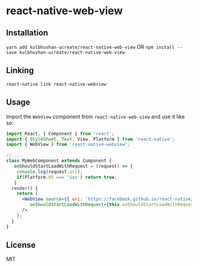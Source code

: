 # react-native-web-view

## Installation 
  `yarn add kulbhushan-ucreate/react-native-web-view`
          OR
  `npm install --save kulbhushan-ucreate/react-native-web-view`

## Linking 
  `react-native link react-native-webview`
  
## Usage

Import the `WebView` component from `react-native-web-view` and use it like so:

```jsx
import React, { Component } from 'react';
import { StyleSheet, Text, View, Platform } from 'react-native';
import { WebView } from 'react-native-webview';

// ...
class MyWebComponent extends Component {
   onShouldStartLoadWithRequest = (request) => {
    console.log(request.url);
    if(Platform.OS === 'ios') return true;
   }
  render() {
    return (
      <WebView source={{ uri: 'https://facebook.github.io/react-native/' }} 
         onShouldStartLoadWithRequest={this.onShouldStartLoadWithRequest}
      />
    );
  }
}
```

## License

MIT


